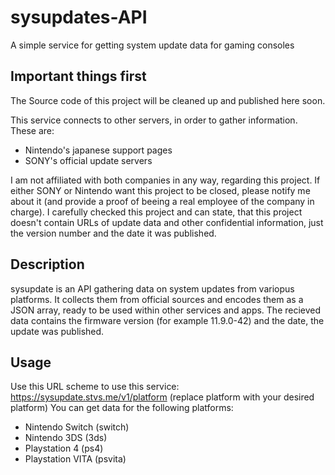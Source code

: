# sysupdates-API
A simple service for getting system update data for gaming consoles



## Important things first
The Source code of this project will be cleaned up and published here soon.

This service connects to other servers, in order to gather information. These are:
- Nintendo's japanese support pages
- SONY's official update servers

I am not affiliated with both companies in any way, regarding this project.
If either SONY or Nintendo want this project to be closed, please notify me about it (and provide a proof of beeing a real employee of the company in charge). I carefully checked this project and can state, that this project doesn't contain URLs of update data and other confidential information, just the version number and the date it was published.

## Description
sysupdate is an API gathering data on system updates from variopus platforms.
It collects them from official sources and encodes them as a JSON array, ready to be used within other services and apps.
The recieved data contains the firmware version (for example 11.9.0-42) and the date, the update was published.

## Usage
Use this URL scheme to use this service:
https://sysupdate.stvs.me/v1/platform (replace platform with your desired platform)
You can get data for the following platforms:
  - Nintendo Switch (switch)
  - Nintendo 3DS (3ds)
  - Playstation 4 (ps4)
  - Playstation VITA (psvita)
